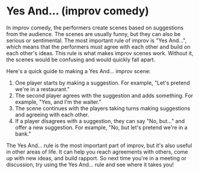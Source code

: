 # Yes And... (improv comedy)

In improv comedy, the performers create scenes based on suggestions from the audience. The scenes are usually funny, but they can also be serious or sentimental. The most important rule of improv is "Yes And…", which means that the performers must agree with each other and build on each other's ideas. This rule is what makes improv scenes work. Without it, the scenes would be confusing and would quickly fall apart.

Here's a quick guide to making a Yes And… improv scene:

1. One player starts by making a suggestion. For example, "Let's pretend we're in a restaurant."
2. The second player agrees with the suggestion and adds something. For example, "Yes, and I'm the waiter."
3. The scene continues with the players taking turns making suggestions and agreeing with each other.
4. If a player disagrees with a suggestion, they can say "No, but…" and offer a new suggestion. For example, "No, but let's pretend we're in a bank."

The Yes And… rule is the most important part of improv, but it's also useful in other areas of life. It can help you reach agreements with others, come up with new ideas, and build rapport. So next time you're in a meeting or discussion, try using the Yes And… rule and see where it takes you!
